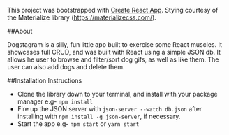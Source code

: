 This project was bootstrapped with [Create React App](https://github.com/facebook/create-react-app).
Stying courtesy of the Materialize library (https://materializecss.com/).

##About 

Dogstagram is a silly, fun little app built to exercise some React muscles. It showcases full CRUD, and was built with React using a simple JSON db. It allows he user to browse and filter/sort dog gifs, as well as like them. The user can also add dogs and delete them.

##Installation Instructions 

- Clone the library down to your terminal, and install with your package manager e.g- `npm install`
- Fire up the JSON server with `json-server --watch db.json` after installing with `npm install -g json-server`, if necessary.
- Start the app e.g- `npm start` or `yarn start`


